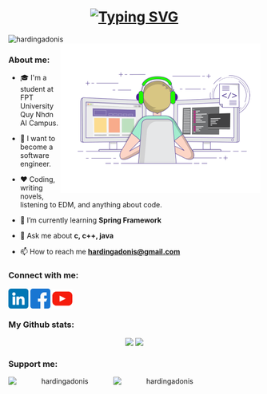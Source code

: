 <h1 align="center">
    <a href="https://github.com/hardingadonis">
        <img src="https://readme-typing-svg.demolab.com?font=Roboto+Condensed&size=30&pause=1000&center=true&vCenter=true&random=false&width=435&lines=Hi!+%F0%9F%99%8B%E2%80%8D%E2%99%82%EF%B8%8F;I'm+Minh+V%C6%B0%C6%A1ng!+%E2%99%89" alt="Typing SVG" />
    </a>
</h1>

<div align="center">
    <div align="left">
        <img src="https://komarev.com/ghpvc/?username=hardingadonis&label=Profile%20views&color=0e75b6&style=flat" alt="hardingadonis" />
    </div>
    <div>
        <img align="right" atl="Banner" width="400" src="imgs/Banner.gif"/>
    </div>
</div>

### About me:

- 🎓 I'm a student at FPT University Quy Nhơn AI Campus.

- 🔮 I want to become a software engineer.

- ❤️ Coding, writing novels, listening to EDM, and anything about code.

- 🔭 I’m currently learning **Spring Framework**

- 💬 Ask me about **c, c++, java**

- 📫 How to reach me **hardingadonis@gmail.com**

### Connect with me:
<div>
    <p align="left">
        <a href="https://linkedin.com/in/hardingadonis" target="blank"><img align="center" src="imgs/linkedin.png" alt="hardingadonis" width="40" /></a>
        <a href="https://fb.com/adonis.harding" target="blank"><img align="center" src="imgs/facebook.png" alt="adonis.harding" width="40" /></a>
        <a href="https://www.youtube.com/@adonis.harding" target="blank"><img align="center" src="imgs/youtube.png" alt="adonis.harding" width="40" /></a>
    </p>
</div>

### My Github stats:
<div align="center">
    <picture>
        <source srcset="https://github-readme-stats.vercel.app/api?username=hardingadonis&hide=contribs&theme=dark" media="(prefers-color-scheme: dark)"/>
        <source srcset="https://github-readme-stats.vercel.app/api?username=hardingadonis&hide=contribs&theme=light" media="(prefers-color-scheme: light)"/>
        <img src="https://github-readme-stats.vercel.app/api?username=hardingadonis&hide=contribs"/>
    </picture>
    <picture>
        <source srcset="https://github-readme-stats.vercel.app/api/top-langs/?username=hardingadonis&layout=compact&hide=html%2Ccss&theme=dark" media="(prefers-color-scheme: dark)"/>
        <source srcset="https://github-readme-stats.vercel.app/api/top-langs/?username=hardingadonis&layout=compact&hide=html%2Ccss&theme=light" media="(prefers-color-scheme: light)"/>
        <img src="https://github-readme-stats.vercel.app/api/top-langs/?username=hardingadonis&layout=compact&hide=html%2Ccss"/>
    </picture>
</div>

### Support me:
<div align="center">
    <a href="https://www.buymeacoffee.com/hardingadonis">
        <img align="left" src="https://cdn.buymeacoffee.com/buttons/v2/default-yellow.png" height="50" width="210" alt="hardingadonis" />
    </a>
    <a href="https://ko-fi.com/hardingadonis">
        <img align="left" src="https://cdn.ko-fi.com/cdn/kofi3.png?v=3" height="50" width="210" alt="hardingadonis" />
    </a>
</div>